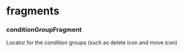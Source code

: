 # fragments

### conditionGroupFragment

Locator for the condition groups \(such as delete icon and move icon\)

### 


